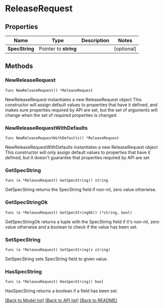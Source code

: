 # ReleaseRequest

## Properties

Name | Type | Description | Notes
------------ | ------------- | ------------- | -------------
**SpecString** | Pointer to **string** |  | [optional] 

## Methods

### NewReleaseRequest

`func NewReleaseRequest() *ReleaseRequest`

NewReleaseRequest instantiates a new ReleaseRequest object
This constructor will assign default values to properties that have it defined,
and makes sure properties required by API are set, but the set of arguments
will change when the set of required properties is changed

### NewReleaseRequestWithDefaults

`func NewReleaseRequestWithDefaults() *ReleaseRequest`

NewReleaseRequestWithDefaults instantiates a new ReleaseRequest object
This constructor will only assign default values to properties that have it defined,
but it doesn't guarantee that properties required by API are set

### GetSpecString

`func (o *ReleaseRequest) GetSpecString() string`

GetSpecString returns the SpecString field if non-nil, zero value otherwise.

### GetSpecStringOk

`func (o *ReleaseRequest) GetSpecStringOk() (*string, bool)`

GetSpecStringOk returns a tuple with the SpecString field if it's non-nil, zero value otherwise
and a boolean to check if the value has been set.

### SetSpecString

`func (o *ReleaseRequest) SetSpecString(v string)`

SetSpecString sets SpecString field to given value.

### HasSpecString

`func (o *ReleaseRequest) HasSpecString() bool`

HasSpecString returns a boolean if a field has been set.


[[Back to Model list]](../README.md#documentation-for-models) [[Back to API list]](../README.md#documentation-for-api-endpoints) [[Back to README]](../README.md)


